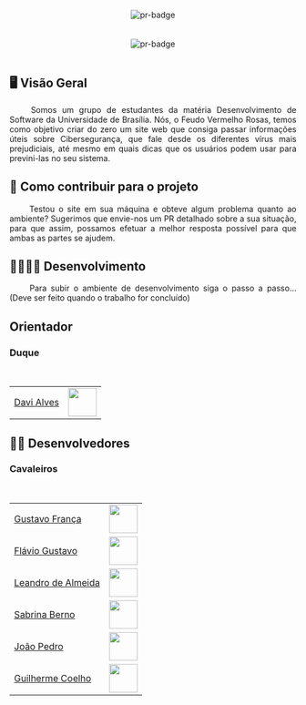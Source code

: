 <br>
<div align="center">
  <img alt="pr-badge" src="https://i.ibb.co/jvvv38m/Feudo-Vermelho-Rosas.png"/>
</div>
<br>

<br>
<div align="center">
  <img alt="pr-badge" src="https://img.shields.io/badge/contribuitors-7-green"/>
</div>
<br>

## 🖥️ Visão Geral

<p align="justify"> &emsp;&emsp;
  Somos um grupo de estudantes da matéria Desenvolvimento de Software da Universidade de Brasília. Nós, o Feudo Vermelho Rosas, temos como objetivo criar do zero um site web que consiga passar informações úteis sobre Cibersegurança, que fale desde os diferentes vírus mais prejudiciais, até mesmo em quais dicas que os usuários podem usar para previni-las no seu sistema.
</p>


## 🤝 Como contribuir para o projeto
<p align="justify"> &emsp;&emsp;
  Testou o site em sua máquina e obteve algum problema quanto ao ambiente? Sugerimos que envie-nos um PR detalhado sobre a sua situação, para que assim, possamos efetuar a melhor resposta possível para que ambas as partes se ajudem.
</p>

## 👨‍💻👨‍💻 Desenvolvimento
<p align="justify"> &emsp;&emsp;
  Para subir o ambiente de desenvolvimento siga o passo a passo... (Deve ser feito quando o trabalho for concluído)
</p>

## Orientador
### Duque

<div id="div1">
<br>
<table>
     <tr>
     	<td><a href="https://github.com/davialvb">Davi Alves</a></td>
     	<td><a href="https://github.com/davialvb"><img src="https://avatars.githubusercontent.com/u/34287081?v=4" width="50px;"</a></td>
    </tr>
</table>
</div>

## 🧑‍💻 Desenvolvedores
### Cavaleiros

<div id="div2">
<br>
<table>
     <tr>
     	<td><a href="https://github.com/GustavoFBS">Gustavo França</a></td>
     	<td><a href="https://github.com/GustavoFBS"><img src="https://avatars.githubusercontent.com/u/61592832?v=4" width="50px;"</a></td>
    </tr>
    <tr>
     	<td><a href="https://github.com/flavioovatsug">Flávio Gustavo</a></td>
     	<td><a href="https://github.com/flavioovatsug"><img src="https://avatars.githubusercontent.com/u/91036264?v=4" width="50px;"</a></td>
    </tr>
    <tr>
     	<td><a href="https://github.com/leomitx10">Leandro de Almeida</a></td>
     	<td><a href="https://github.com/leomitx10"><img src="https://avatars.githubusercontent.com/u/90487905?v=4" width="50px;"</a></td>
    </tr>
    <tr>
     	<td><a href="https://github.com/sabrinaberno">Sabrina Berno</a></td>
     	<td><a href="https://github.com/sabrinaberno"><img src="https://avatars.githubusercontent.com/u/86732411?v=4" width="50px;"</a></td>
    </tr>
    <tr>
     	<td><a href="https://github.com/joaopedrodasilvarodrigues">João Pedro</a></td>
     	<td><a href="https://github.com/joaopedrodasilvarodrigues"><img src="https://avatars.githubusercontent.com/u/100419740?v=4" width="50px;"</a></td>
    </tr>
    <tr>
     	<td><a href="https://github.com/Guilermanoo">Guilherme Coelho</a></td>
     	<td><a href="https://github.com/Guilermanoo"><img src="https://avatars.githubusercontent.com/u/98980548?v=4" width="50px;"</a></td>
    </tr>
</table>
</div>





